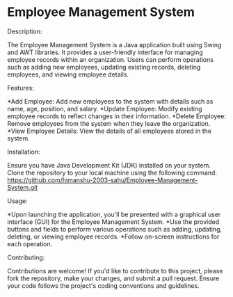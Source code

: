 
# Employee Management System
Description:

The Employee Management System is a Java application built using Swing and AWT libraries. It provides a user-friendly interface for managing employee records within an organization. Users can perform operations such as adding new employees, updating existing records, deleting employees, and viewing employee details.

Features:

*Add Employee: Add new employees to the system with details such as name, age, position, and salary.
*Update Employee: Modify existing employee records to reflect changes in their information.
*Delete Employee: Remove employees from the system when they leave the organization.
*View Employee Details: View the details of all employees stored in the system.

Installation:

Ensure you have Java Development Kit (JDK) installed on your system.
Clone the repository to your local machine using the following command:
https://github.com/himanshu-2003-sahu/Employee-Management-System.git

Usage:

*Upon launching the application, you'll be presented with a graphical user interface (GUI) for the Employee Management System.
*Use the provided buttons and fields to perform various operations such as adding, updating, deleting, or viewing employee records.
*Follow on-screen instructions for each operation.

Contributing:

Contributions are welcome! If you'd like to contribute to this project, please fork the repository, make your changes, and submit a pull request. Ensure your code follows the project's coding conventions and guidelines.
